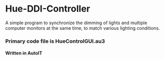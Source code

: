 # Hue-DDI-Controller
A simple program to synchronize the dimming of lights and multiple computer monitors at the same time, to match various lighting conditions.

### Primary code file is HueControlGUI.au3
#### Written in AutoIT

